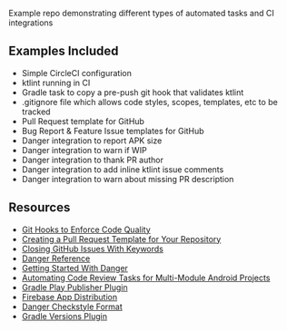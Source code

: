 Example repo demonstrating different types of automated tasks and CI integrations

## Examples Included
- Simple CircleCI configuration
- ktlint running in CI
- Gradle task to copy a pre-push git hook that validates ktlint
- .gitignore file which allows code styles, scopes, templates, etc to be tracked
- Pull Request template for GitHub
- Bug Report & Feature Issue templates for GitHub
- Danger integration to report APK size
- Danger integration to warn if WIP
- Danger integration to thank PR author
- Danger integration to add inline ktlint issue comments
- Danger integration to warn about missing PR description


## Resources
- [Git Hooks to Enforce Code Quality](https://proandroiddev.com/ooga-chaka-git-hooks-to-enforce-code-quality-11ce8d0d23cb)
- [Creating a Pull Request Template for Your Repository](https://help.github.com/en/articles/creating-a-pull-request-template-for-your-repository)
- [Closing GitHub Issues With Keywords](https://help.github.com/en/articles/closing-issues-using-keywords)
- [Danger Reference](https://danger.systems/ruby/)
- [Getting Started With Danger](https://danger.systems/guides/getting_started.html#including-danger)
- [Automating Code Review Tasks for Multi-Module Android Projects](https://blog.bitrise.io/automating-code-review-tasks-for-multi-module-android-projects)
- [Gradle Play Publisher Plugin](https://github.com/Triple-T/gradle-play-publisher)
- [Firebase App Distribution](https://firebase.google.com/products/app-distribution?utm_source=crashlytics_beta_marketing&utm_medium=redirect&utm_campaign=crashlytics_beta_redirect)
- [Danger Checkstyle Format](https://github.com/noboru-i/danger-checkstyle_format)
- [Gradle Versions Plugin](https://github.com/ben-manes/gradle-versions-plugin)

